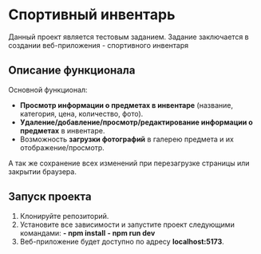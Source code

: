 # Спортивный инвентарь

Данный проект является тестовым заданием. Задание заключается в создании веб-приложения - спортивного инвентаря

## Описание функционала

Основной функционал:
- **Просмотр информации о предметах в инвентаре** (название, категория, цена, количество, фото).
- **Удаление/добавление/просмотр/редактирование информации о предметах** в инвентаре.
- Возможность **загрузки фотографий** в галерею предмета и их отображение/просмотр.

А так же сохранение всех изменений при перезагрузке страницы или закрытии браузера.

## Запуск проекта

1. Клонируйте репозиторий.
2. Установите все зависимости и запустите проект следующими командами:
   **- npm install** 
   **- npm run dev**
3. Веб-приложение будет доступно по адресу **localhost:5173**.